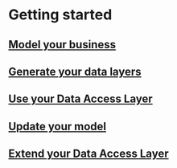 # Getting started


## [Model your business](getting-started/model_your_business.html)

## [Generate your data layers](getting-started/generate_your_data_layers.html)

## [Use your Data Access Layer](getting-started/use_your_data_access_layer.html)

## [Update your model](getting-started/update_your_model.html)

## [Extend your Data Access Layer](getting-started/extend_your_data_access_layer.html)
